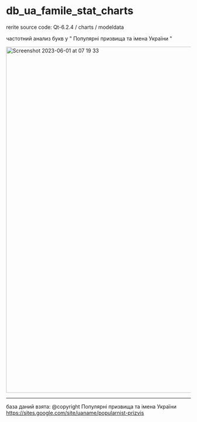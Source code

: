 # db_ua_famile_stat_charts
rerite source code: Qt-6.2.4 / charts / modeldata
 
 частотний анализ букв у  " Популярні призвища та імена України "
 
 <img width="942" alt="Screenshot 2023-06-01 at 07 19 33" src="https://github.com/dmytra/db_ua_famile_stat_charts/assets/105235692/da0b88a8-7392-4bb5-a7ca-915ae2079f93">

 
------
база даний взята: @copyright  Популярні призвища та імена України https://sites.google.com/site/uaname/popularnist-prizvis
